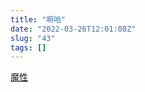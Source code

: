 ```yaml
---
title: "啊哈"
date: "2022-03-26T12:01:08Z"
slug: "43"
tags: []
---
```

[魔性][1]


  [1]: https://b23.tv/MRVzX4L

